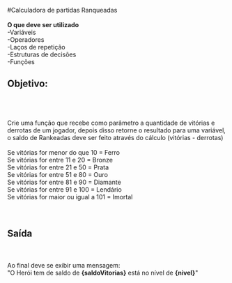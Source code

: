 #Calculadora de partidas Ranqueadas
<br><br>
**O que deve ser utilizado**<br>
-Variáveis<br>
-Operadores<br>
-Laços de repetição<br>
-Estruturas de decisões<br>
-Funções<br>

## Objetivo:
<br><br><br>
Crie uma função que recebe como parâmetro a quantidade de vitórias e derrotas de um jogador, depois disso retorne o resultado para uma variável, o saldo de Rankeadas deve ser feito através do cálculo (vitórias - derrotas)<br>
<br>
Se vitórias for menor do que 10 = Ferro<br>
Se vitórias for entre 11 e 20 = Bronze<br>
Se vitórias for entre 21 e 50 = Prata<br>
Se vitórias for entre 51 e 80 = Ouro<br>
Se vitórias for entre 81 e 90 = Diamante<br>
Se vitórias for entre 91 e 100 = Lendário<br>
Se vitórias for maior ou igual a 101 = Imortal<br>
<br><br>
## Saída
<br><br>
Ao final deve se exibir uma mensagem:
<br>
"O Herói tem de saldo de **{saldoVitorias}** está no nível de **{nivel}**"